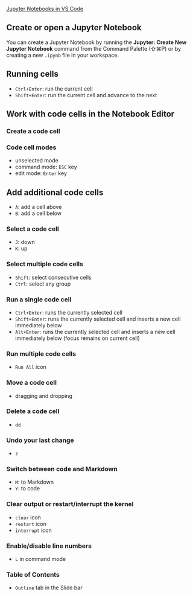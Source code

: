 [Jupyter Notebooks in VS Code](https://code.visualstudio.com/docs/datascience/jupyter-notebooks)

## Create or open a Jupyter Notebook
You can create a Jupyter Notebook by running the **Jupyter: Create New Jupyter Notebook** command from the Command Palette (⇧⌘P) or by creating a new `.ipynb` file in your workspace.

## Running cells
- `Ctrl+Enter`: run the current cell
- `Shift+Enter`: run the current cell and advance to the next

## Work with code cells in the Notebook Editor

### Create a code cell
### Code cell modes
- unselected mode
- command mode: `ESC` key
- edit mode: `Enter` key

## Add additional code cells
- `A`: add a cell above
- `B`: add a cell below

### Select a code cell
- `J`: down
- `K`: up

### Select multiple code cells
- `Shift`: select consecutive cells
- `Ctrl`: select any group

### Run a single code cell
- `Ctrl+Enter`: runs the currently selected cell
- `Shift+Enter`: runs the currently selected cell and inserts a new cell immediately below
- `Alt+Enter`: runs the currently selected cell and inserts a new cell immediately below (focus remains on current cell)

### Run multiple code cells
- `Run All` icon

### Move a code cell
- dragging and dropping

### Delete a code cell
- `dd`

### Undo your last change
- `z`

### Switch between code and Markdown
- `M`: to Markdown
- `Y`: to code

### Clear output or restart/interrupt the kernel
- `clear` icon
- `restart` icon
- `interrupt` icon

### Enable/disable line numbers
- `L` in command mode

### Table of Contents
- `Outline` tab in the Slide bar
